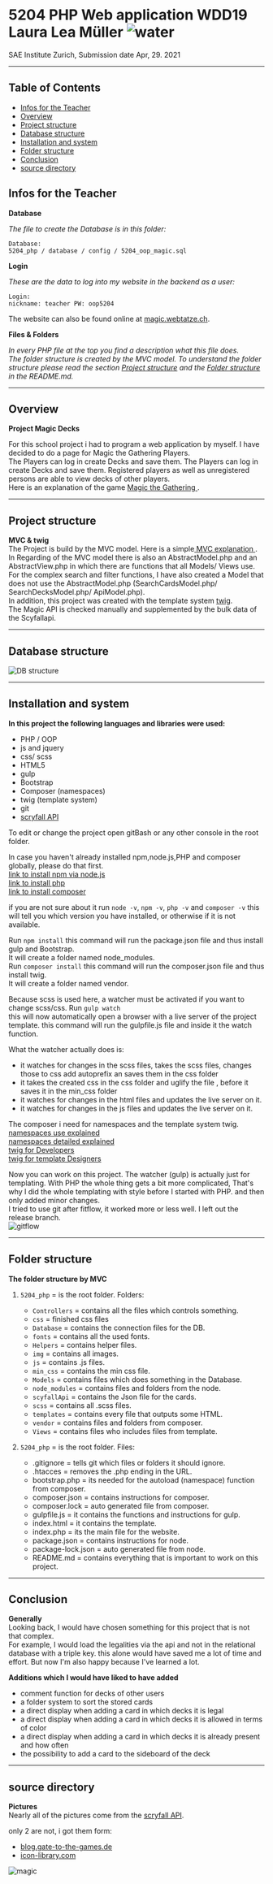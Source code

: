 # 5204 PHP Web application WDD19 Laura Lea Müller ![water](img/blue.png)
SAE Institute Zurich, Submission date Apr, 29. 2021
***
## Table of Contents
* [Infos for the Teacher](#teacher-info)
* [Overview](#overview)
* [Project structure](#project)
* [Database structure](#database)
* [Installation and system ](#installation)
* [Folder structure](#folder-structure)
* [Conclusion](#conclusion)
* [source directory](#source-directory)
  
## <a name="teacher-info"></a>Infos for the Teacher
**Database**

_The file to create the Database is in this folder:_

    Database:
    5204_php / database / config / 5204_oop_magic.sql

**Login**

_These are the data to log into my website in the backend as a user:_

    Login:
    nickname: teacher PW: oop5204

The website can also be found online at [magic.webtatze.ch](https://magic.webtatze.ch/index?p=home).    

**Files & Folders**

_In every PHP file at the top you find a description what this file does._  
_The folder structure is created by the MVC model. 
To understand the folder structure please read the section [Project structure](#project)
and the [Folder structure](#folder-structure) in the README.md._
***

## <a name="overview"></a>Overview 
**Project Magic Decks**

For this school project i had to program a web application by myself.
I have decided to do a page for Magic the Gathering Players.  
The Players can log in create Decks and save them. 
The Players can log in create Decks and save them. 
Registered players as well as unregistered persons are able to view decks of other players.  
Here is an explanation of the game [Magic the Gathering ](https://media.wizards.com/images/magic/resources/rules/EN_MTGM14_Rulebook_LR.pdf).
***

## <a name="project"></a>Project structure
**MVC & twig**  
The Project is build by the MVC model. Here is a simple[ MVC explanation ](https://www.educative.io/blog/mvc-tutorial).  
 In Regarding of the MVC model there is also an AbstractModel.php and an AbstractView.php in which there are functions that all Models/ Views use. 
 For the complex search and filter functions,
 I have also created a Model that does not use the AbstractModel.php (SearchCardsModel.php/ SearchDecksModel.php/ ApiModel.php).  
 In addition, this project was created with the template system [twig](https://twig.symfony.com/doc/3.x/).  
 The Magic API is checked manually and supplemented by the bulk data of the Scyfallapi.

***

## <a name="database"></a>Database structure
![DB structure](img/readme/db.png)
***

## <a name="installation"></a>Installation and system  
**In this project the following languages and libraries were used:**
 * PHP / OOP
 * js and jquery
 * css/ scss
 * HTML5
 * gulp
 * Bootstrap
 * Composer (namespaces)
 * twig (template system)
 * git
 * [scryfall API](https://scryfall.com/docs/api)
 
To edit or change the project open gitBash or any other console in the root folder.

In case you haven't already installed npm,node.js,PHP and composer globally, please do that first.  
 [link to install npm via node.js ](https://www.npmjs.com/get-npm)  
 [link to install php ](https://www.php.net/downloads)  
 [link to install composer ](https://getcomposer.org/download/)  

   if you are not sure about it run `node -v`, `npm -v`, `php -v` and `composer -v` this will tell you which version you have installed, or otherwise if it is not available.

Run `npm install` this command will run the package.json file and thus install gulp and Bootstrap.  
It will create a folder named node_modules.  
Run `composer install` this command will run the composer.json file and thus install twig.  
It will create a folder named vendor.

Because scss is used here, a watcher must be activated if you want to change scss/css. Run `gulp watch`  
 this will now automatically open a browser with a live server of the project template.
this command will run the gulpfile.js file and inside it the watch function.

What the watcher actually does is:
* it watches for changes in the scss files, takes the scss files, changes those to css add autoprefix an saves them in the css folder
* it takes the created css in the css folder and uglify the file , before it saves it in the min_css folder
* it watches for changes in the html files and updates the live server on it.
* it watches for changes in the js files and updates the live server on it.

The composer i need for namespaces and the template system twig.  
 [namespaces use explained](https://jtreminio.com/blog/composer-namespaces-in-5-minutes/)  
 [namespaces detailed explained](https://code.tutsplus.com/tutorials/how-to-autoload-classes-with-composer-in-php--cms-35649)  
 [twig for Developers](https://twig.symfony.com/doc/3.x/api.html)  
 [twig for template Designers](https://twig.symfony.com/doc/3.x/templates.html)  


Now you can work on this project.
The watcher (gulp) is actually just for templating.
With PHP the whole thing gets a bit more complicated, That's why I did the whole templating with style before I started with PHP. 
and then only added minor changes.  
I tried to use git after fitflow, it worked more or less well. I left out the release branch.  
![gitflow](img/readme/gitflow.png)
***

## <a name="folder-structure"></a>Folder structure 
**The folder structure by MVC**  

1. `5204_php` = is the root folder. Folders:
   + `Controllers` = contains all the files which controls something.
   + `css` = finished css files  
   + `Database` = contains the connection files for the DB.
   + `fonts` = contains all the used fonts.
   + `Helpers` = contains helper files.
   + `img` = contains all images.
   + `js` = contains .js files.
   + `min_css` = contains the min css file.
   + `Models` = contains files which does something in the Database.
   + `node_modules` = contains files and folders from the node.
   + `scyfallApi` = contains the Json file for the cards.
   + `scss` = contains all .scss files.
   + `templates` = contains every file that outputs some HTML.
   + `vendor` = contains files and folders from composer.
   + `Views` = contains files who includes files from template.

2. `5204_php` = is the root folder. Files:
   + .gitignore = tells git which files or folders it should ignore.
   + .htacces = removes the .php ending in the URL.
   + bootstrap.php = its needed for the autoload (namespace) function from composer.
   + composer.json = contains instructions for composer.
   + composer.lock = auto generated file from composer.
   + gulpfile.js = it contains the functions and instructions for gulp.
   + index.html = it contains the template.
   + index.php = its the main file for the website.
   + package.json = contains instructions for node.
   + package-lock.json = auto generated file from node.
   + README.md = contains everything that is important to work on this project.
 
***

## <a name="conclusion"></a>Conclusion 
**Generally**  
Looking back, I would have chosen something for this project that is not that complex.  
For example, I would load the legalities via the api and not in the relational database with a triple key. this alone would have saved me a lot of time and effort. 
But now I'm also happy because I've learned a lot. 
  
**Additions which I would have liked to have added**
 + comment function for decks of other users
 + a folder system to sort the stored cards
 + a direct display when adding a card in which decks it is legal
 + a direct display when adding a card in which decks it is allowed in terms of color
 + a direct display when adding a card in which decks it is already present and how often
 + the possibility to add a card to the sideboard of the deck  
  
   
***

## <a name="source-directory"></a>source directory 
**Pictures**  
Nearly all of the pictures come from the [scryfall API](https://scryfall.com/docs/api).

only 2 are not, i got them form:
* [blog.gate-to-the-games.de](https://blog.gate-to-the-games.de/magic-booster-battle-limited-in-ganz-einfach/) 
* [icon-library.com](https://icon-library.com/icon/mana-icon-22.html) 

![magic](img/magic.png)

